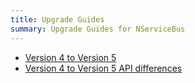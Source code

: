 ```yaml
---
title: Upgrade Guides
summary: Upgrade Guides for NServiceBus
---
```


- [Version 4 to Version 5](4to5)
- [Version 4 to Version 5 API differences](4to5diff)